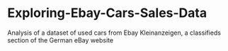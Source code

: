 # Exploring-Ebay-Cars-Sales-Data
Analysis of a dataset of used cars from Ebay Kleinanzeigen, a classifieds section of the German eBay website
